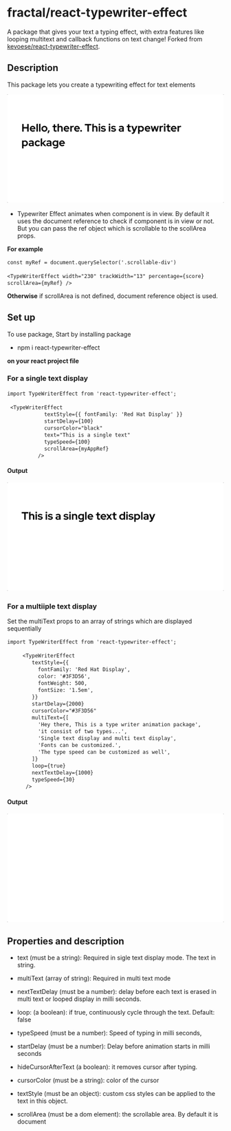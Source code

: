# fractal/react-typewriter-effect

A package that gives your text a typing effect, with extra features like looping multitext and callback functions on text change! Forked from [kevoese/react-typewriter-effect](https://github.com/kevoese/react-typewriter-effect).

## Description

This package lets you create a typewriting effect for text elements

![Typewriter description](./images/singleTextDisplay1.gif)

- Typewriter Effect animates when component is in view. By default it uses the document reference to check if component is in view or not. But you can pass the ref object which is scrollable to the scollArea props.

**For example**

```
const myRef = document.querySelector('.scrollable-div')

<TypeWriterEffect width="230" trackWidth="13" percentage={score} scrollArea={myRef} />
```

**Otherwise**
if scrollArea is not defined, document reference object is used.

## Set up

To use package, Start by installing package

- npm i react-typewriter-effect

**on your react project file**

### For a single text display

```
import TypeWriterEffect from 'react-typewriter-effect';

 <TypeWriterEffect
            textStyle={{ fontFamily: 'Red Hat Display' }}
            startDelay={100}
            cursorColor="black"
            text="This is a single text"
            typeSpeed={100}
            scrollArea={myAppRef}
          />

```

#### Output

![single text display](./images/textDisplay.gif)

### For a multiiple text display

Set the multiText props to an array of strings which are displayed sequentially

```
import TypeWriterEffect from 'react-typewriter-effect';

     <TypeWriterEffect
        textStyle={{
          fontFamily: 'Red Hat Display',
          color: '#3F3D56',
          fontWeight: 500,
          fontSize: '1.5em',
        }}
        startDelay={2000}
        cursorColor="#3F3D56"
        multiText={[
          'Hey there, This is a type writer animation package',
          'it consist of two types...',
          'Single text display and multi text display',
          'Fonts can be customized.',
          'The type speed can be customized as well',
        ]}
        loop={true}
        nextTextDelay={1000}
        typeSpeed={30}
      />
```

#### Output

![Rect bar](./images/multiText.gif)

## Properties and description

- text (must be a string): Required in sigle text display mode. The text in string.

- multiText (array of string): Required in multi text mode

- nextTextDelay (must be a number): delay before each text is erased in multi text or looped display in milli seconds.

- loop: (a boolean): if true, continuously cycle through the text. Default: false

- typeSpeed (must be a number): Speed of typing in milli seconds,

- startDelay (must be a number): Delay before animation starts in milli seconds

- hideCursorAfterText (a boolean): it removes cursor after typing.

- cursorColor (must be a string): color of the cursor

- textStyle (must be an object): custom css styles can be applied to the text in this object.

- scrollArea (must be a dom element): the scrollable area. By default it is document
